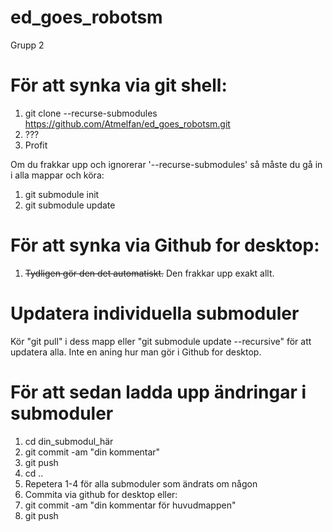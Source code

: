# ed_goes_robotsm
Grupp 2


# För att synka via git shell:
  1) git clone --recurse-submodules https://github.com/Atmelfan/ed_goes_robotsm.git
  2) ???
  3) Profit
  
  
Om du frakkar upp och ignorerar '--recurse-submodules' så måste du gå in i alla mappar och köra:
  1) git submodule init
  2) git submodule update
  

# För att synka via Github for desktop:
  1) ~~Tydligen gör den det automatiskt.~~ Den frakkar upp exakt allt.



# Updatera individuella submoduler
Kör "git pull" i dess mapp eller "git submodule update --recursive" för att updatera alla.
Inte en aning hur man gör i Github for desktop.

# För att sedan ladda upp ändringar i submoduler
  1) cd din_submodul_här
  2) git commit -am "din kommentar"
  3) git push
  4) cd ..
  5) Repetera 1-4 för alla submoduler som ändrats om någon
  6) Commita via github for desktop eller:
  6) git commit -am "din kommentar för huvudmappen"
  7) git push

  
  
  
  
